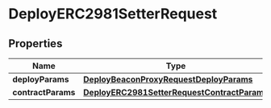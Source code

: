 

# DeployERC2981SetterRequest


## Properties

| Name | Type | Description | Notes |
|------------ | ------------- | ------------- | -------------|
|**deployParams** | [**DeployBeaconProxyRequestDeployParams**](DeployBeaconProxyRequestDeployParams.md) |  |  |
|**contractParams** | [**DeployERC2981SetterRequestContractParams**](DeployERC2981SetterRequestContractParams.md) |  |  |



